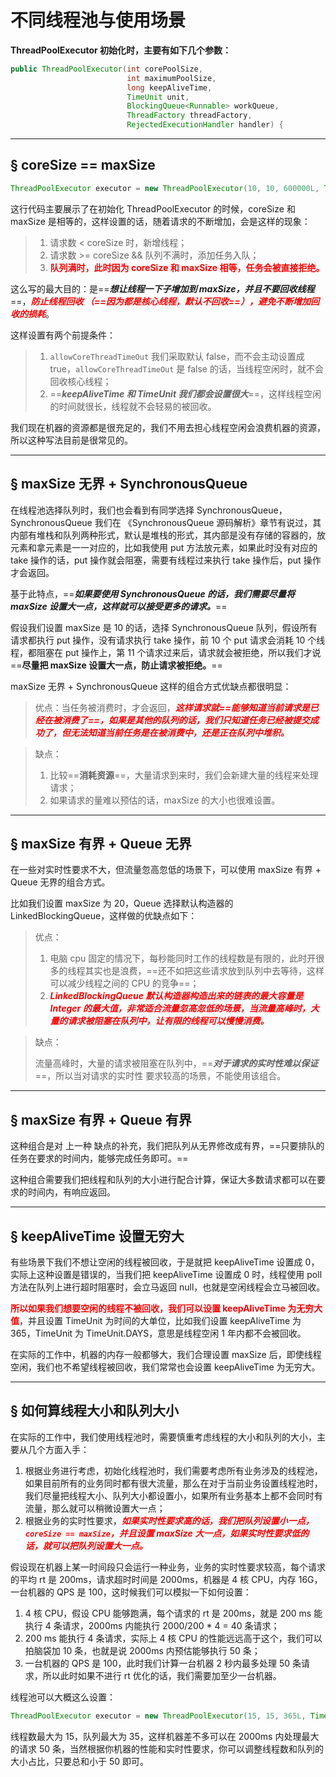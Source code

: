 # 不同线程池与使用场景

**ThreadPoolExecutor 初始化时，主要有如下几个参数：**

```java
public ThreadPoolExecutor(int corePoolSize,
                          int maximumPoolSize,
                          long keepAliveTime,
                          TimeUnit unit,
                          BlockingQueue<Runnable> workQueue,
                          ThreadFactory threadFactory,
                          RejectedExecutionHandler handler) {
```

------

## &sect; coreSize == maxSize

```java
ThreadPoolExecutor executor = new ThreadPoolExecutor(10, 10, 600000L, TimeUnit.DAYS, new LinkedBlockingQueue());
```

这行代码主要展示了在初始化 ThreadPoolExecutor 的时候，coreSize 和 maxSize 是相等的，这样设置的话，随着请求的不断增加，会是这样的现象：

> 1. 请求数 < coreSize 时，新增线程；
> 2. 请求数 >= coreSize && 队列不满时，添加任务入队；
> 3. <font color='red'>**队列满时，此时因为 coreSize 和 maxSize 相等，任务会被直接拒绝。**</font>

这么写的最大目的：是==***想让线程一下子增加到 maxSize，并且不要回收线程***==，<font color='red'>***防止线程回收 （==因为都是核心线程，默认不回收==），避免不断增加回收的损耗***</font>。

这样设置有两个前提条件：

> 1. `allowCoreThreadTimeOut` 我们采取默认 false，而不会主动设置成 true，`allowCoreThreadTimeOut` 是 false 的话，当线程空闲时，就不会回收核心线程；
> 2. ==***keepAliveTime 和 TimeUnit 我们都会设置很大***==，这样线程空闲的时间就很长，线程就不会轻易的被回收。

我们现在机器的资源都是很充足的，我们不用去担心线程空闲会浪费机器的资源，所以这种写法目前是很常见的。

------



## &sect; maxSize 无界 + SynchronousQueue

在线程池选择队列时，我们也会看到有同学选择 SynchronousQueue，SynchronousQueue 我们在 《SynchronousQueue 源码解析》章节有说过，其内部有堆栈和队列两种形式，默认是堆栈的形式，其内部是没有存储的容器的，放元素和拿元素是一一对应的，比如我使用 put 方法放元素，如果此时没有对应的 take 操作的话，put 操作就会阻塞，需要有线程过来执行 take 操作后，put 操作才会返回。

基于此特点，==***如果要使用 SynchronousQueue 的话，我们需要尽量将 maxSize 设置大一点，这样就可以接受更多的请求。***==

假设我们设置 maxSize 是 10 的话，选择 SynchronousQueue 队列，假设所有请求都执行 put 操作，没有请求执行 take 操作，前 10 个 put 请求会消耗 10 个线程，都阻塞在 put 操作上，第 11 个请求过来后，请求就会被拒绝，所以我们才说==**尽量把 maxSize 设置大一点，防止请求被拒绝。**==

maxSize 无界 + SynchronousQueue 这样的组合方式优缺点都很明显：



> 优点：当任务被消费时，才会返回，<font color='red'>***这样请求就==能够知道当前请求是已经在被消费了==，如果是其他的队列的话，我们只知道任务已经被提交成功了，但无法知道当前任务是在被消费中，还是正在队列中堆积。***</font>

> 缺点：
>
> 1. 比较==**消耗资源**==，大量请求到来时，我们会新建大量的线程来处理请求；
> 2. 如果请求的量难以预估的话，maxSize 的大小也很难设置。

------

## &sect; maxSize 有界 + Queue 无界

在一些对实时性要求不大，但流量忽高忽低的场景下，可以使用 maxSize 有界 + Queue 无界的组合方式。

比如我们设置 maxSize 为 20，Queue 选择默认构造器的 LinkedBlockingQueue，这样做的优缺点如下：

> 优点：
>
> 1. 电脑 cpu 固定的情况下，每秒能同时工作的线程数是有限的，此时开很多的线程其实也是浪费，==还不如把这些请求放到队列中去等待，这样可以减少线程之间的 CPU 的竞争==；
> 2. <font color='red'>***LinkedBlockingQueue 默认构造器构造出来的链表的最大容量是 Integer 的最大值，非常适合流量忽高忽低的场景，当流量高峰时，大量的请求被阻塞在队列中，让有限的线程可以慢慢消费。***</font>

> 缺点：
>
> ​	流量高峰时，大量的请求被阻塞在队列中，==***对于请求的实时性难以保证***==，所以当对请求的实时性	要求较高的场景，不能使用该组合。

------



## &sect; maxSize 有界 + Queue 有界

这种组合是对 上一种 缺点的补充，我们把队列从无界修改成有界，==只要排队的任务在要求的时间内，能够完成任务即可。==

这种组合需要我们把线程和队列的大小进行配合计算，保证大多数请求都可以在要求的时间内，有响应返回。

------



## &sect; keepAliveTime 设置无穷大

有些场景下我们不想让空闲的线程被回收，于是就把 keepAliveTime 设置成 0，实际上这种设置是错误的，当我们把 keepAliveTime 设置成 0 时，线程使用 poll 方法在队列上进行超时阻塞时，会立马返回 null，也就是空闲线程会立马被回收。

<font color='red'>**所以如果我们想要空闲的线程不被回收，我们可以设置 keepAliveTime 为无穷大值**</font>，并且设置 TimeUnit 为时间的大单位，比如我们设置 keepAliveTime 为 365，TimeUnit 为 TimeUnit.DAYS，意思是线程空闲 1 年内都不会被回收。

在实际的工作中，机器的内存一般都够大，我们合理设置 maxSize 后，即使线程空闲，我们也不希望线程被回收，我们常常也会设置 keepAliveTime 为无穷大。



------

## &sect; 如何算线程大小和队列大小

在实际的工作中，我们使用线程池时，需要慎重考虑线程的大小和队列的大小，主要从几个方面入手：

1. 根据业务进行考虑，初始化线程池时，我们需要考虑所有业务涉及的线程池，如果目前所有的业务同时都有很大流量，那么在对于当前业务设置线程池时，我们尽量把线程大小、队列大小都设置小，如果所有业务基本上都不会同时有流量，那么就可以稍微设置大一点；
2. 根据业务的实时性要求，<font color='red'>***如果实时性要求高的话，我们把队列设置小一点，`coreSize == maxSize`，并且设置 maxSize 大一点，如果实时性要求低的话，就可以把队列设置大一点。***</font>

假设现在机器上某一时间段只会运行一种业务，业务的实时性要求较高，每个请求的平均 rt 是 200ms，请求超时时间是 2000ms，机器是 4 核 CPU，内存 16G，一台机器的 QPS 是 100，这时候我们可以模拟一下如何设置：

1. 4 核 CPU，假设 CPU 能够跑满，每个请求的 rt 是 200ms，就是 200 ms 能执行 4 条请求，2000ms 内能执行 2000/200 * 4 = 40 条请求；
2. 200 ms 能执行 4 条请求，实际上 4 核 CPU 的性能远远高于这个，我们可以拍脑袋加 10 条，也就是说 2000ms 内预估能够执行 50 条；
3. 一台机器的 QPS 是 100，此时我们计算一台机器 2 秒内最多处理 50 条请求，所以此时如果不进行 rt 优化的话，我们需要加至少一台机器。

线程池可以大概这么设置：

```java
ThreadPoolExecutor executor = new ThreadPoolExecutor(15, 15, 365L, TimeUnit.DAYS,new LinkedBlockingQueue(35));
```

线程数最大为 15，队列最大为 35，这样机器差不多可以在 2000ms 内处理最大的请求 50 条，当然根据你机器的性能和实时性要求，你可以调整线程数和队列的大小占比，只要总和小于 50 即可。